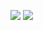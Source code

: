 ![](https://komarev.com/ghpvc/?username=cheesekeekiy&color=2cb0ae&style=plastic&label=)
![](https://i.postimg.cc/rsGwYtDt/image.png)
